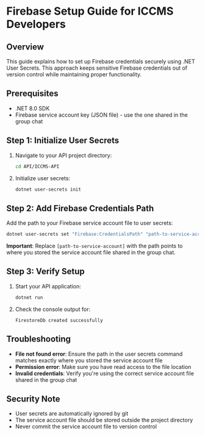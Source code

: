 # Firebase Setup Guide for ICCMS Developers

## Overview

This guide explains how to set up Firebase credentials securely using .NET User Secrets. This approach keeps sensitive Firebase credentials out of version control while maintaining proper functionality.

## Prerequisites

- .NET 8.0 SDK
- Firebase service account key (JSON file) - use the one shared in the group chat

## Step 1: Initialize User Secrets

1. Navigate to your API project directory:

   ```bash
   cd API/ICCMS-API
   ```

2. Initialize user secrets:
   ```bash
   dotnet user-secrets init
   ```

## Step 2: Add Firebase Credentials Path

Add the path to your Firebase service account file to user secrets:

```bash
dotnet user-secrets set "Firebase:CredentialsPath" "path-to-service-account"
```

**Important**: Replace `[path-to-service-account]` with the path points to where you stored the service account file shared in the group chat.

## Step 3: Verify Setup

1. Start your API application:

   ```bash
   dotnet run
   ```

2. Check the console output for:
   ```
   FirestoreDb created successfully
   ```

## Troubleshooting

- **File not found error**: Ensure the path in the user secrets command matches exactly where you stored the service account file
- **Permission error**: Make sure you have read access to the file location
- **Invalid credentials**: Verify you're using the correct service account file shared in the group chat

## Security Note

- User secrets are automatically ignored by git
- The service account file should be stored outside the project directory
- Never commit the service account file to version control

